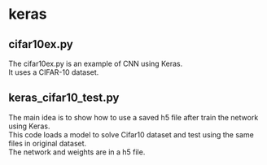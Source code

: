 # keras
<h2>cifar10ex.py</h2>
<p>
The cifar10ex.py is an example of CNN using Keras. <br>
It uses a CIFAR-10 dataset.
</p>
<h2>keras_cifar10_test.py </h2>
<p>
The main idea is to show how to use a saved h5 file after train the network using Keras. <br>
This code loads a model to solve Cifar10 dataset and test using the same files in original dataset. <br>
The network and weights are in a h5 file. <br>
</p>
